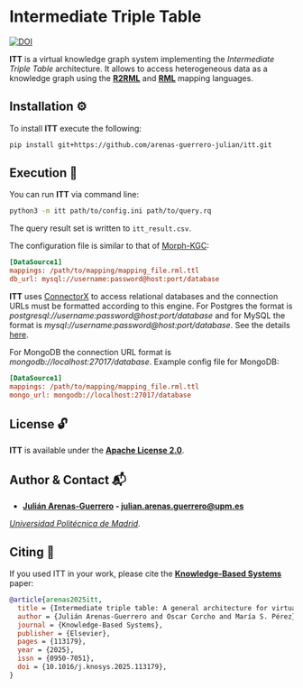 # Intermediate Triple Table

[![DOI](https://zenodo.org/badge/DOI/10.5281/zenodo.11096736.svg)](https://doi.org/10.5281/zenodo.11096736)

**ITT** is a virtual knowledge graph system implementing the _Intermediate Triple Table_ architecture. It allows to access heterogeneous data as a knowledge graph using the **[R2RML](https://www.w3.org/TR/r2rml/)** and **[RML](https://w3id.org/rml/core/spec)** mapping languages.

## Installation ⚙️

To install **ITT** execute the following:

```bash
pip install git+https://github.com/arenas-guerrero-julian/itt.git
```

## Execution 🚀

You can run **ITT** via command line:

```bash
python3 -m itt path/to/config.ini path/to/query.rq
```

The query result set is written to `itt_result.csv`.

The configuration file is similar to that of [Morph-KGC](https://github.com/morph-kgc/morph-kgc):

```ini
[DataSource1]
mappings: /path/to/mapping/mapping_file.rml.ttl
db_url: mysql://username:password@host:port/database
```

**ITT** uses [ConnectorX](https://github.com/sfu-db/connector-x) to access relational databases and the connection URLs must be formatted according to this engine. For Postgres the format is _postgresql://username:password@host:port/database_ and for MySQL the format is _mysql://username:password@host:port/database_. See the details [here](https://sfu-db.github.io/connector-x/databases.html).

For MongoDB the connection URL format is _mongodb://localhost:27017/database_. Example config file for MongoDB:

```ini
[DataSource1]
mappings: /path/to/mapping/mapping_file.rml.ttl
mongo_url: mongodb://localhost:27017/database
```

## License :unlock:

**ITT** is available under the **[Apache License 2.0](https://github.com/arenas-guerrero-julian/ITT/blob/main/LICENSE)**.

## Author & Contact :mailbox_with_mail:

- **[Julián Arenas-Guerrero](https://github.com/arenas-guerrero-julian/) - [julian.arenas.guerrero@upm.es](mailto:julian.arenas.guerrero@upm.es)**

*[Universidad Politécnica de Madrid](https://www.upm.es/internacional)*.

## Citing :speech_balloon:

If you used ITT in your work, please cite the **[Knowledge-Based Systems](https://doi.org/10.1016/j.knosys.2025.113179)** paper:

```bib
@article{arenas2025itt,
  title = {Intermediate triple table: A general architecture for virtual knowledge graphs},
  author = {Julián Arenas-Guerrero and Oscar Corcho and María S. Pérez},
  journal = {Knowledge-Based Systems},
  publisher = {Elsevier},
  pages = {113179},
  year = {2025},
  issn = {0950-7051},
  doi = {10.1016/j.knosys.2025.113179},
}
```
